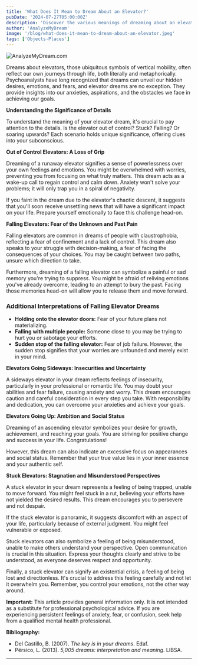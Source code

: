 ```yaml
---
title: 'What Does It Mean to Dream About an Elevator?'
pubDate: '2024-07-27T05:00:00Z'
description: 'Discover the various meanings of dreaming about an elevator, from lack of emotional control to the desire for improvement and stagnation.'
author: 'AnalyzeMyDream'
image: '/blog/what-does-it-mean-to-dream-about-an-elevator.jpeg'
tags: ['Objects-Places']
---
```


![AnalyzeMyDream.com](/blog/what-does-it-mean-to-dream-about-an-elevator.jpeg)


Dreams about elevators, those ubiquitous symbols of vertical mobility, often reflect our own journeys through life, both literally and metaphorically. Psychoanalysts have long recognized that dreams can unveil our hidden desires, emotions, and fears, and elevator dreams are no exception. They provide insights into our anxieties, aspirations, and the obstacles we face in achieving our goals.

**Understanding the Significance of Details**

To understand the meaning of your elevator dream, it's crucial to pay attention to the details. Is the elevator out of control? Stuck? Falling? Or soaring upwards? Each scenario holds unique significance, offering clues into your subconscious. 

**Out of Control Elevators: A Loss of Grip**

Dreaming of a runaway elevator signifies a sense of powerlessness over your own feelings and emotions. You might be overwhelmed with worries, preventing you from focusing on what truly matters. This dream acts as a wake-up call to regain control and calm down. Anxiety won't solve your problems; it will only trap you in a spiral of negativity. 

If you faint in the dream due to the elevator's chaotic descent, it suggests that you'll soon receive unsettling news that will have a significant impact on your life. Prepare yourself emotionally to face this challenge head-on.

**Falling Elevators: Fear of the Unknown and Past Pain**

Falling elevators are common in dreams of people with claustrophobia, reflecting a fear of confinement and a lack of control. This dream also speaks to your struggle with decision-making, a fear of facing the consequences of your choices. You may be caught between two paths, unsure which direction to take.

Furthermore, dreaming of a falling elevator can symbolize a painful or sad memory you're trying to suppress.  You might be afraid of reliving emotions you've already overcome, leading to an attempt to bury the past. Facing those memories head-on will allow you to release them and move forward. 

### Additional Interpretations of Falling Elevator Dreams

- **Holding onto the elevator doors:** Fear of your future plans not materializing.
- **Falling with multiple people:** Someone close to you may be trying to hurt you or sabotage your efforts.
- **Sudden stop of the falling elevator:** Fear of job failure. However, the sudden stop signifies that your worries are unfounded and merely exist in your mind. 

**Elevators Going Sideways: Insecurities and Uncertainty**

A sideways elevator in your dream reflects feelings of insecurity, particularly in your professional or romantic life. You may doubt your abilities and fear failure, causing anxiety and worry. This dream encourages caution and careful consideration in every step you take. With responsibility and dedication, you can overcome your anxieties and achieve your goals. 

**Elevators Going Up: Ambition and Social Status**

Dreaming of an ascending elevator symbolizes your desire for growth, achievement, and reaching your goals. You are striving for positive change and success in your life. Congratulations!

However, this dream can also indicate an excessive focus on appearances and social status. Remember that your true value lies in your inner essence and your authentic self.

**Stuck Elevators: Stagnation and Misunderstood Perspectives**

A stuck elevator in your dream represents a feeling of being trapped, unable to move forward. You might feel stuck in a rut, believing your efforts have not yielded the desired results. This dream encourages you to persevere and not despair.

If the stuck elevator is panoramic, it suggests discomfort with an aspect of your life, particularly because of external judgment. You might feel vulnerable or exposed.

Stuck elevators can also symbolize a feeling of being misunderstood, unable to make others understand your perspective. Open communication is crucial in this situation. Express your thoughts clearly and strive to be understood, as everyone deserves respect and opportunity.

Finally, a stuck elevator can signify an existential crisis, a feeling of being lost and directionless. It's crucial to address this feeling carefully and not let it overwhelm you. Remember, you control your emotions, not the other way around. 

**Important:** This article provides general information only. It is not intended as a substitute for professional psychological advice. If you are experiencing persistent feelings of anxiety, fear, or confusion, seek help from a qualified mental health professional.

**Bibliography:**

- Del Castillo, B. (2007). _The key is in your dreams_. Edaf.
- Pérsico, L. (2013). _5,005 dreams: interpretation and meaning_. LIBSA.

---